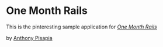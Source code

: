 # One Month Rails
This is the pinteresting sample application for 
[*One Month Rails*](http://onemonthrails.com)

by [Anthony Pisapia](http://anthonypisapia.com)